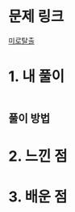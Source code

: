 # 문제 링크

[미로탈출](https://school.programmers.co.kr/learn/courses/30/lessons/159993)

# 1. 내 풀이

```js

```

## 풀이 방법

# 2. 느낀 점

# 3. 배운 점
